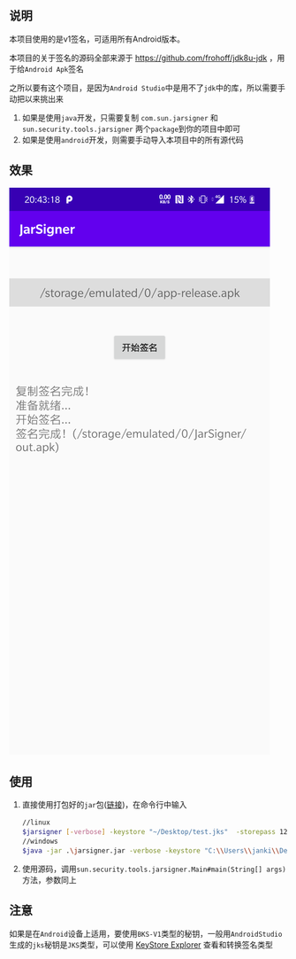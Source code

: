 ## 说明

本项目使用的是v1签名，可适用所有Android版本。

本项目的关于签名的源码全部来源于 https://github.com/frohoff/jdk8u-jdk ，用于给`Android Apk`签名

之所以要有这个项目，是因为`Android Studio`中是用不了`jdk`中的库，所以需要手动把以来挑出来

1. 如果是使用`java`开发，只需要复制 `com.sun.jarsigner` 和 `sun.security.tools.jarsigner` 两个`package`到你的项目中即可
2. 如果是使用`android`开发，则需要手动导入本项目中的所有源代码

## 效果

![image-20200317204332430](README.assets/image-20200317204332430.png)

## 使用

1. 直接使用打包好的`jar`包([链接](https://github.com/JankingWon/JarSigner/releases))，在命令行中输入

   ```bash
   //linux
   $jarsigner [-verbose] -keystore "~/Desktop/test.jks"  -storepass 123456  -keyPass 123456 -signedjar "~/Desktop/test.apk" "~/Desktop/unsigned.apk" test
   //windows
   $java -jar .\jarsigner.jar -verbose -keystore "C:\\Users\\janki\\Desktop\\test.jks"  -storepass 123456  -keyPass 123456 -signedjar "C:\\Users\\janki\\Desktop\\test.apk" "C:\\Users\\janki\\Desktop\\unsigned.apk" test
   ```

2. 使用源码，调用`sun.security.tools.jarsigner.Main#main(String[] args)`方法，参数同上

## 注意
如果是在`Android`设备上适用，要使用`BKS-V1`类型的秘钥，一般用`AndroidStudio`生成的`jks`秘钥是`JKS`类型，可以使用 [KeyStore Explorer](https://keystore-explorer.org/) 查看和转换签名类型
